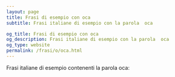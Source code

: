 ```yaml
---
layout: page
title: Frasi di esempio con oca 
subtitle: Frasi italiane di esempio con la parola  oca

og_title: Frasi di esempio con oca 
og_description: Frasi italiane di esempio con la parola  oca
og_type: website
permalink: /frasi/o/oca.html
---
```


Frasi italiane di esempio contenenti la parola oca:


